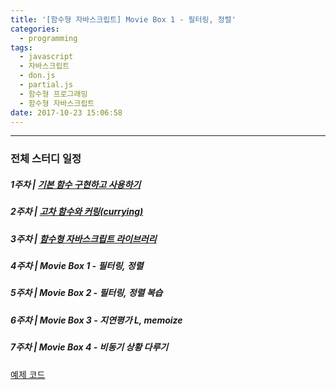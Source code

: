 ```yaml
---
title: '[함수형 자바스크립트] Movie Box 1 - 필터링, 정렬'
categories:
  - programming
tags:
  - javascript
  - 자바스크립트
  - don.js
  - partial.js
  - 함수형 프로그래밍
  - 함수형 자바스크립트
date: 2017-10-23 15:06:58
---
```



---

### 전체 스터디 일정
  ##### 1주차 | [기본 함수 구현하고 사용하기](http://joeun.me/2017/10/17/functional-js-study/)
  ##### 2주차 | [고차 함수와 커링(currying)](http://joeun.me/2017/10/18/functional-js-study-1/)
  ##### 3주차 | [함수형 자바스크립트 라이브러리](http://joeun.me/2017/10/19/functional-js-study-2/)
  ##### 4주차 | Movie Box 1 - 필터링, 정렬
  ##### _5주차 | Movie Box 2 - 필터링, 정렬 복습_
  ##### _6주차 | Movie Box 3 - 지연평가 L, memoize_
  ##### _7주차 | Movie Box 4 - 비동기 상황 다루기_

[예제 코드](https://github.com/joeunha/functional-js-study/tree/master/04_week)